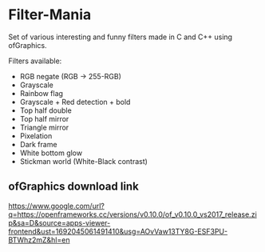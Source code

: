 # Filter-Mania
Set of various interesting and funny filters made in C and C++ using ofGraphics.

Filters available:
*  RGB negate (RGB -> 255-RGB)
*  Grayscale
*  Rainbow flag
*  Grayscale + Red detection + bold
*  Top half double
*  Top half mirror
*  Triangle mirror
*  Pixelation
*  Dark frame
*  White bottom glow
*  Stickman world (White-Black contrast)

## ofGraphics download link
https://www.google.com/url?q=https://openframeworks.cc/versions/v0.10.0/of_v0.10.0_vs2017_release.zip&sa=D&source=apps-viewer-frontend&ust=1692045061491410&usg=AOvVaw13TY8G-ESF3PU-BTWhz2mZ&hl=en
